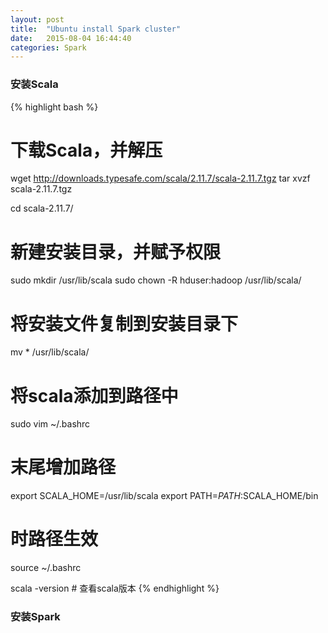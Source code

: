 ```yaml
---
layout: post
title:  "Ubuntu install Spark cluster"
date:   2015-08-04 16:44:40
categories: Spark
---
```


### 安装Scala

{% highlight bash %}
# 下载Scala，并解压
wget http://downloads.typesafe.com/scala/2.11.7/scala-2.11.7.tgz
tar xvzf scala-2.11.7.tgz

cd scala-2.11.7/

# 新建安装目录，并赋予权限
sudo mkdir /usr/lib/scala
sudo chown -R hduser:hadoop /usr/lib/scala/

# 将安装文件复制到安装目录下
mv * /usr/lib/scala/

# 将scala添加到路径中
sudo vim ~/.bashrc
# 末尾增加路径
export SCALA_HOME=/usr/lib/scala
export PATH=$PATH:$SCALA_HOME/bin

# 时路径生效
source ~/.bashrc

scala -version # 查看scala版本
{% endhighlight %}

### 安装Spark 
